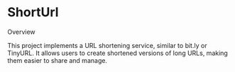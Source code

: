 # ShortUrl


Overview

This project implements a URL shortening service, similar to bit.ly or TinyURL. It allows users to create shortened versions of long URLs, making them easier to share and manage.